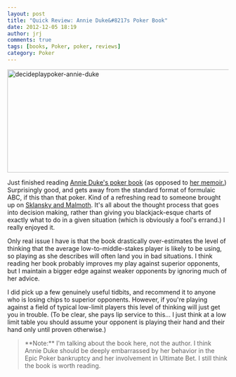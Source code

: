 ```yaml
---
layout: post
title: "Quick Review: Annie Duke&#8217s Poker Book"
date: 2012-12-05 18:19
author: jrj
comments: true
tags: [books, Poker, poker, reviews]
category: Poker
---
```

<img class="alignnone size-full wp-image-1372" alt="decideplaypoker-annie-duke" src="http://jrjblog.constellationofideas.com/wp-content/uploads/sites/9/2012/12/decideplaypoker-annie-duke.png" width="560" height="234" />

Just finished reading <a href="http://www.amazon.com/gp/product/1935396323/ref=as_li_ss_tl?ie=UTF8&amp;camp=1789&amp;creative=390957&amp;creativeASIN=1935396323&amp;linkCode=as2&amp;tag=jrj.org-20">Annie Duke's poker book</a> (as opposed to <a href="http://www.amazon.com/gp/product/B000VYPQWM/ref=as_li_ss_tl?ie=UTF8&amp;camp=1789&amp;creative=390957&amp;creativeASIN=B000VYPQWM&amp;linkCode=as2&amp;tag=jrj.org-20">her memoir.</a>) Surprisingly good, and gets away from the standard format of formulaic ABC, if this than that poker. Kind of a refreshing read to someone brought up on <a href="http://www.amazon.com/gp/product/1880685221/ref=as_li_ss_tl?ie=UTF8&amp;camp=1789&amp;creative=390957&amp;creativeASIN=1880685221&amp;linkCode=as2&amp;tag=jrj.org-20">Sklansky and Malmoth</a>. It's all about the thought process that goes into decision making, rather than giving you blackjack-esque charts of exactly what to do in a given situation (which is obviously a fool's errand.) I really enjoyed it.

Only real issue I have is that the book drastically over-estimates the level of thinking that the average low-to-middle-stakes player is likely to be using, so playing as she describes will often land you in bad situations. I think reading her book probably improves my play against superior opponents, but I maintain a bigger edge against weaker opponents by ignoring much of her advice.

I did pick up a few genuinely useful tidbits, and recommend it to anyone who is losing chips to superior opponents. However, if you're playing against a field of typical low-limit players this level of thinking will just get you in trouble. (To be clear, she pays lip service to this... I just think at a low limit table you should assume your opponent is playing their hand and their hand only until proven otherwise.)
<blockquote>**Note:** I'm talking about the book here, not the author. I think Annie Duke should be deeply embarrassed by her behavior in the Epic Poker bankruptcy and her involvement in Ultimate Bet. I still think the book is worth reading.</blockquote>
